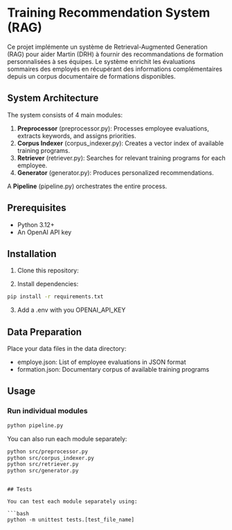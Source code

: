 # Training Recommendation System (RAG)

Ce projet implémente un système de Retrieval-Augmented Generation (RAG) pour aider Martin (DRH) à fournir des recommandations de formation personnalisées à ses équipes. Le système enrichit les évaluations sommaires des employés en récupérant des informations complémentaires depuis un corpus documentaire de formations disponibles.

## System Architecture

The system consists of 4 main modules:

1. **Preprocessor** (preprocessor.py): Processes employee evaluations, extracts keywords, and assigns priorities.
2. **Corpus Indexer** (corpus_indexer.py): Creates a vector index of available training programs.
3. **Retriever** (retriever.py): Searches for relevant training programs for each employee.
4. **Generator** (generator.py): Produces personalized recommendations.

A **Pipeline** (pipeline.py) orchestrates the entire process.

## Prerequisites

- Python 3.12+
- An OpenAI API key

## Installation

1. Clone this repository:


2. Install dependencies:
```bash
pip install -r requirements.txt
```

3. Add a .env with you OPENAI_API_KEY

## Data Preparation

Place your data files in the data directory:

- employe.json: List of employee evaluations in JSON format
- formation.json: Documentary corpus of available training programs

## Usage

### Run individual modules

```bash
python pipeline.py
```

You can also run each module separately:

```bash
python src/preprocessor.py
python src/corpus_indexer.py
python src/retriever.py
python src/generator.py
```

```

## Tests

You can test each module separately using:

```bash
python -m unittest tests.[test_file_name]
```
